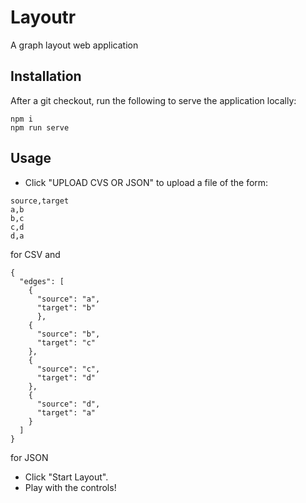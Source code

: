 # Layoutr
A graph layout web application

## Installation

After a git checkout, run the following to serve the application locally:

```
npm i
npm run serve
```

## Usage

* Click "UPLOAD CVS OR JSON" to upload a file of the form:
```
source,target
a,b
b,c
c,d
d,a
```
for CSV and
```
{
  "edges": [
    {
      "source": "a",
      "target": "b"
      },
    {
      "source": "b",
      "target": "c"
    },
    {
      "source": "c",
      "target": "d"
    },
    {
      "source": "d",
      "target": "a"
    }
  ]
}
```
for JSON

* Click "Start Layout".
* Play with the controls!
